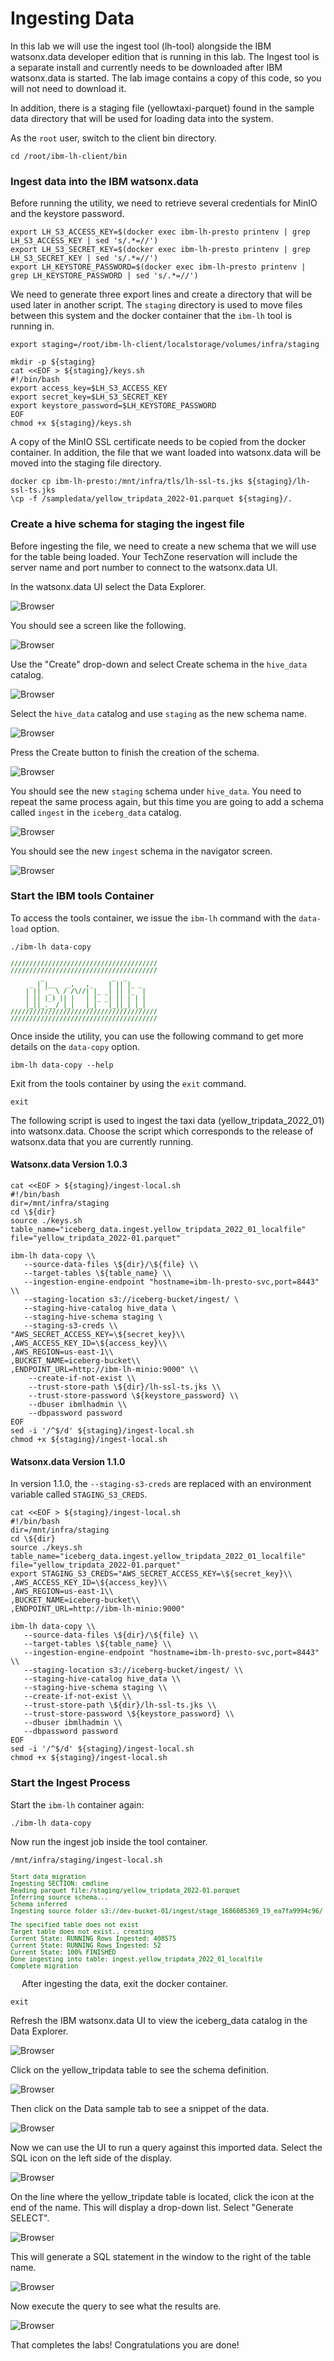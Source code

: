 # Ingesting Data

In this lab we will use the ingest tool (lh-tool) alongside the IBM watsonx.data developer edition that is running in this lab. The Ingest tool is a separate install and currently needs to be downloaded after IBM watsonx.data is started. The lab image contains a copy of this code, so you will not need to download it.

In addition, there is a staging file (yellowtaxi-parquet) found in the sample data directory that will be used for loading data into the system.

As the `root` user, switch to the client bin directory.
```
cd /root/ibm-lh-client/bin
```

### Ingest data into the IBM watsonx.data
Before running the utility, we need to retrieve several credentials for MinIO and the keystore password. 
```
export LH_S3_ACCESS_KEY=$(docker exec ibm-lh-presto printenv | grep LH_S3_ACCESS_KEY | sed 's/.*=//')
export LH_S3_SECRET_KEY=$(docker exec ibm-lh-presto printenv | grep LH_S3_SECRET_KEY | sed 's/.*=//')
export LH_KEYSTORE_PASSWORD=$(docker exec ibm-lh-presto printenv | grep LH_KEYSTORE_PASSWORD | sed 's/.*=//')
```
We need to generate three export lines and create a directory that will be used later in another script. The `staging` directory is used to move files between this system and the docker container that the `ibm-lh` tool is running in.
```
export staging=/root/ibm-lh-client/localstorage/volumes/infra/staging

mkdir -p ${staging}
cat <<EOF > ${staging}/keys.sh
#!/bin/bash
export access_key=$LH_S3_ACCESS_KEY
export secret_key=$LH_S3_SECRET_KEY
export keystore_password=$LH_KEYSTORE_PASSWORD
EOF
chmod +x ${staging}/keys.sh
```

A copy of the MinIO SSL certificate needs to be copied from the docker container. In addition, the file that we want loaded into watsonx.data will be moved into the staging file directory. 
```
docker cp ibm-lh-presto:/mnt/infra/tls/lh-ssl-ts.jks ${staging}/lh-ssl-ts.jks
\cp -f /sampledata/yellow_tripdata_2022-01.parquet ${staging}/.
```

### Create a hive schema for staging the ingest file

Before ingesting the file, we need to create a new schema that we will use for the table being loaded. Your TechZone reservation will include the server name and port number to connect to the watsonx.data UI. 
   
In the watsonx.data UI select the Data Explorer.

![Browser](wxd-images/watsonx-dataexplorer-icon.png)

You should see a screen like the following.

![Browser](wxd-images/watsonx-dataexplorer.png)
 
Use the "Create" drop-down and select Create schema in the `hive_data` catalog. 

![Browser](wxd-images/watsonx-create-schema.png)
 
Select the `hive_data` catalog and use `staging` as the new schema name.

![Browser](wxd-images/watsonx-create-staging.png)
 
Press the Create button to finish the creation of the schema.

![Browser](wxd-images/watsonx-new-staging.png)
 
You should see the new `staging` schema under `hive_data`. You need to repeat the same process again, but this time you are going to add a schema called `ingest` in the `iceberg_data` catalog.

![Browser](wxd-images/watsonx-create-ingest.png)
 
You should see the new `ingest` schema in the navigator screen. 

![Browser](wxd-images/watsonx-new-ingest.png)

### Start the IBM tools Container

To access the tools container, we issue the `ibm-lh` command with the `data-load` option.
```
./ibm-lh data-copy
```
<pre style="font-size: small; color: darkgreen; overflow: auto">
///////////////////////////////////////
///////////////////////////////////////
        _                  _  _       
     _ | |__   _,   ,_    | || |_ _   
    | || '_ \ / /\//| |_ _| || |_  |  
    | || |_) || |   | |_ _| || | | |  
    |_||_.__/ |_|   |_|   |_||_| |_|  
///////////////////////////////////////
///////////////////////////////////////
</pre>
Once inside the utility, you can use the following command to get more details on the `data-copy` option.
```
ibm-lh data-copy --help
```

Exit from the tools container by using the `exit` command.
```
exit
```

The following script is used to ingest the taxi data (yellow_tripdata_2022_01) into watsonx.data. Choose the script which corresponds to the release of watsonx.data that you are currently running. 

#### Watsonx.data Version 1.0.3

```
cat <<EOF > ${staging}/ingest-local.sh
#!/bin/bash
dir=/mnt/infra/staging
cd \${dir}
source ./keys.sh
table_name="iceberg_data.ingest.yellow_tripdata_2022_01_localfile"
file="yellow_tripdata_2022-01.parquet"

ibm-lh data-copy \\
   --source-data-files \${dir}/\${file} \\
   --target-tables \${table_name} \\
   --ingestion-engine-endpoint "hostname=ibm-lh-presto-svc,port=8443" \\
   --staging-location s3://iceberg-bucket/ingest/ \
   --staging-hive-catalog hive_data \
   --staging-hive-schema staging \
   --staging-s3-creds \\
"AWS_SECRET_ACCESS_KEY=\${secret_key}\\
,AWS_ACCESS_KEY_ID=\${access_key}\\
,AWS_REGION=us-east-1\\
,BUCKET_NAME=iceberg-bucket\\
,ENDPOINT_URL=http://ibm-lh-minio:9000" \\
    --create-if-not-exist \\
    --trust-store-path \${dir}/lh-ssl-ts.jks \\
    --trust-store-password \${keystore_password} \\
    --dbuser ibmlhadmin \\
    --dbpassword password
EOF
sed -i '/^$/d' ${staging}/ingest-local.sh
chmod +x ${staging}/ingest-local.sh
```
#### Watsonx.data Version 1.1.0

In version 1.1.0, the `--staging-s3-creds` are replaced with an environment variable called `STAGING_S3_CREDS`.

```
cat <<EOF > ${staging}/ingest-local.sh
#!/bin/bash
dir=/mnt/infra/staging
cd \${dir}
source ./keys.sh
table_name="iceberg_data.ingest.yellow_tripdata_2022_01_localfile"
file="yellow_tripdata_2022-01.parquet"
export STAGING_S3_CREDS="AWS_SECRET_ACCESS_KEY=\${secret_key}\\
,AWS_ACCESS_KEY_ID=\${access_key}\\
,AWS_REGION=us-east-1\\
,BUCKET_NAME=iceberg-bucket\\
,ENDPOINT_URL=http://ibm-lh-minio:9000"

ibm-lh data-copy \\
   --source-data-files \${dir}/\${file} \\
   --target-tables \${table_name} \\
   --ingestion-engine-endpoint "hostname=ibm-lh-presto-svc,port=8443" \\
   --staging-location s3://iceberg-bucket/ingest/ \\
   --staging-hive-catalog hive_data \\
   --staging-hive-schema staging \\
   --create-if-not-exist \\
   --trust-store-path \${dir}/lh-ssl-ts.jks \\
   --trust-store-password \${keystore_password} \\
   --dbuser ibmlhadmin \\
   --dbpassword password
EOF
sed -i '/^$/d' ${staging}/ingest-local.sh
chmod +x ${staging}/ingest-local.sh
```

### Start the Ingest Process

Start the `ibm-lh` container again:
```
./ibm-lh data-copy
```

Now run the ingest job inside the tool container.
```
/mnt/infra/staging/ingest-local.sh
```
<pre style="font-size: small; color: darkgreen; overflow: auto">
Start data migration
Ingesting SECTION: cmdline
Reading parquet file:/staging/yellow_tripdata_2022-01.parquet
Inferring source schema...
Schema inferred
Ingesting source folder s3://dev-bucket-01/ingest/stage_1686085369_19_ea7fa9994c96/ into target table ingest.yellow_tripdata_2022_01_localfile

The specified table does not exist
Target table does not exist.. creating
Current State: RUNNING Rows Ingested: 408575
Current State: RUNNING Rows Ingested: 52
Current State: 100% FINISHED
Done ingesting into table: ingest.yellow_tripdata_2022_01_localfile
Complete migration
</pre>
 
After ingesting the data, exit the docker container.
```
exit
```
Refresh the IBM watsonx.data UI to view the iceberg_data catalog in the Data Explorer.

![Browser](wxd-images/watsonx-de-iceberg-1.png)
 
Click on the yellow_tripdata table to see the schema definition.

![Browser](wxd-images/watsonx-de-iceberg-2.png)
 
Then click on the Data sample tab to see a snippet of the data.

![Browser](wxd-images/watsonx-de-iceberg-3.png)
 
Now we can use the UI to run a query against this imported data. Select the SQL icon on the left side of the display.

![Browser](wxd-images/watsonx-sql-icon.png)
 
On the line where the yellow_tripdate table is located, click the icon at the end of the name. This will display a drop-down list. Select "Generate SELECT".

![Browser](wxd-images/watsonx-de-iceberg-4.png)
 
This will generate a SQL statement in the window to the right of the table name.

![Browser](wxd-images/watsonx-de-iceberg-5.png)
 
Now execute the query to see what the results are.

![Browser](wxd-images/watsonx-de-iceberg-6.png)
 
That completes the labs! Congratulations you are done! 



